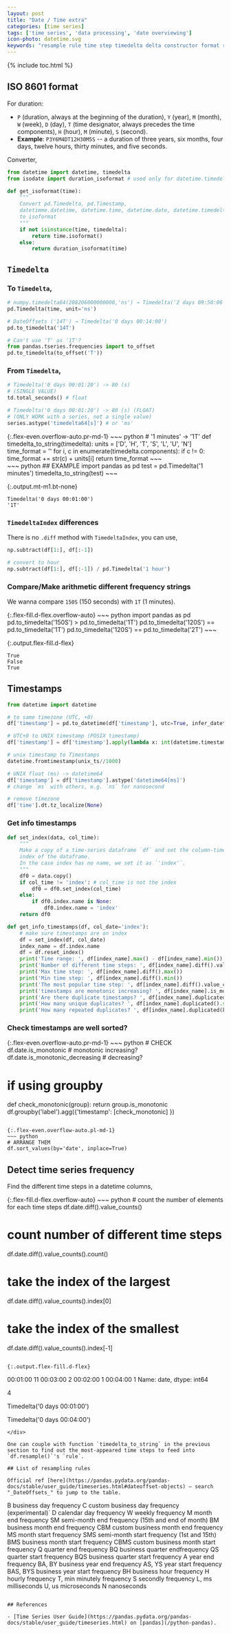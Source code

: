 ```yaml
---
layout: post
title: "Date / Time extra"
categories: [time series]
tags: ['time series', 'data processing', 'date overviewing']
icon-photo: datetime.svg
keywords: "resample rule time step timedelta delta constructor format representation days hours minute second milisecond microsecond nanosecond offset string frequency resampling how DateOffsets frequencies strings offset aliases freq compare arithmetic timedelta different well sorted correctly pandas time series user guide convert timedelta timedelta64 numpy. np. TimedeltaIndex diff() difference datetimeindex Timedelta UNIX timestamp UTC +0 to_offset cannot use single T without number check info timestamp of a dataframe set index ISO 8601 format isoformat duration datetime"
---
```


{% include toc.html %}

## ISO 8601 format

For duration:

- `P` (duration, always at the beginning of the duration), `Y` (year), `M` (month), `W` (week), `D` (day), `T` (time designator, always precedes the time components), `H` (hour), `M` (minute), `S` (second).
- **Example**: `P3Y6M4DT12H30M5S` -- a duration of three years, six months, four days, twelve hours, thirty minutes, and five seconds.

Converter,

~~~ python
from datetime import datetime, timedelta
from isodate import duration_isoformat # used only for datetime.timedelta

def get_isoformat(time):
    """
    Convert pd.Timedelta, pd.Timestamp,
    datetimme.datetime, datetime.time, datetime.date, datetime.timedelta
    to isoformat
    """
    if not isinstance(time, timedelta):
        return time.isoformat()
    else:
        return duration_isoformat(time)
~~~

## `Timedelta`

### To `Timedelta`,

~~~ python
# numpy.timedelta64(208206000000000,'ns') → Timedelta('2 days 09:50:06')
pd.Timedelta(time, unit='ns')
~~~

~~~ python
# DateOffsets ('14T') → Timedelta('0 days 00:14:00')
pd.to_timedelta('14T')
~~~

~~~ python
# Can't use 'T' as '1T'?
from pandas.tseries.frequencies import to_offset
pd.to_timedelta(to_offset('T'))
~~~

### From `Timedelta`,

~~~ python
# Timedelta('0 days 00:01:20') -> 80 (s)
# (SINGLE VALUE)
td.total_seconds() # float
~~~

~~~ python
# Timedelta('0 days 00:01:20') -> 80 (s) (FLOAT)
# (ONLY WORK with a series, not a single value)
series.astype('timedelta64[s]') # or 'ms'
~~~

<div class="d-md-flex" markdown="1">
{:.flex-even.overflow-auto.pr-md-1}
~~~ python
# '1 minutes' -> '1T'
def timedelta_to_string(timedelta):
    units = ['D', 'H', 'T', 'S', 'L', 'U', 'N']
    time_format = ''
    for i, c in enumerate(timedelta.components):
        if c != 0: time_format += str(c) + units[i]
    return time_format
~~~

<div markdown="1" class="flex-even overflow-auto pl-md-1">
~~~ python
## EXAMPLE
import pandas as pd
test = pd.Timedelta('1 minutes')
timedelta_to_string(test)
~~~

{:.output.mt-m1.bt-none}
~~~
Timedelta('0 days 00:01:00')
'1T'
~~~
</div>
</div>

### `TimedeltaIndex` differences

There is no `.diff` method with `TimedeltaIndex`, you can use,

~~~ python
np.subtract(df[1:], df[:-1])

# convert to hour
np.subtract(df[1:], df[:-1]) / pd.Timedelta('1 hour')
~~~

### Compare/Make arithmetic different frequency strings

We wanna compare `150S` (150 seconds) with `1T` (1 minutes).

<div class="d-md-flex" markdown="1">
{:.flex-fill.d-flex.overflow-auto}
~~~ python
import pandas as pd
pd.to_timedelta('150S') > pd.to_timedelta('1T')
pd.to_timedelta('120S') == pd.to_timedelta('1T')
pd.to_timedelta('120S') == pd.to_timedelta('2T')
~~~

{:.output.flex-fill.d-flex}
~~~
True
False
True
~~~
</div>

## Timestamps

~~~ python
from datetime import datetime
~~~

~~~ python
# to same timezone (UTC, +0)
df['timestamp'] = pd.to_datetime(df['timestamp'], utc=True, infer_datetime_format=True, cache=True)
~~~

~~~ python
# UTC+0 to UNIX timestamp (POSIX timestamp)
df['timestamp'] = df['timestamp'].apply(lambda x: int(datetime.timestamp(x)*1000)) # miliseconds

# unix timestamp to Timestamps
datetime.fromtimestamp(unix_ts//1000)
~~~

~~~ python
# UNIX float (ms) -> datetime64
df['timestamp'] = df['timestamp'].astype('datetime64[ms]')
# change `ms` with others, e.g. `ns` for nanosecond
~~~

``` python
# remove timezone
df['time'].dt.tz_localize(None)
```

### Get info timestamps

~~~ python
def set_index(data, col_time):
    """
    Make a copy of a time-series dataframe `df` and set the column-time be the
    index of the dataframe.
    In the case index has no name, we set it as `'index'`.
    """
    df0 = data.copy()
    if col_time != 'index': # col_time is not the index
        df0 = df0.set_index(col_time)
    else:
        if df0.index.name is None:
            df0.index.name = 'index'
    return df0
~~~

~~~ python
def get_info_timestamps(df, col_date='index'):
    # make sure timestamps are on index
    df = set_index(df, col_date)
    index_name = df.index.name
    df = df.reset_index()
    print('Time range: ', df[index_name].max() - df[index_name].min())
    print('Number of different time steps: ', df[index_name].diff().value_counts().count())
    print('Max time step: ', df[index_name].diff().max())
    print('Min time step: ', df[index_name].diff().min())
    print('The most popular time step: ', df[index_name].diff().value_counts().index[0])
    print('timestamps are monotonic increasing? ', df[index_name].is_monotonic)
    print('Are there duplicate timestamps? ', df[index_name].duplicated().any())
    print('How many unique duplicates? ', df[index_name].duplicated().sum(), ' (in total ',df.shape[0], ')')
    print('How many repeated duplicates? ', df[index_name].duplicated(keep=False).sum(), ' (in total ',df.shape[0], ')')
~~~

### Check timestamps are well sorted?

<div class="d-md-flex" markdown="1">
{:.flex-even.overflow-auto.pr-md-1}
~~~ python
# CHECK
df.date.is_monotonic # monotonic increasing?
df.date.is_monotonic_decreasing # decreasing?

# if using groupby
def check_monotonic(group):
    return group.is_monotonic
df.groupby('label').agg({'timestamp': [check_monotonic] })
~~~

{:.flex-even.overflow-auto.pl-md-1}
~~~ python
# ARRANGE THEM
df.sort_values(by='date', inplace=True)
~~~
</div>

## Detect time series frequency

Find the different time steps in a datetime columns,

<div class="d-md-flex" markdown="1">
{:.flex-fill.d-flex.overflow-auto}
~~~ python
# count the number of elements for each time steps
df.date.diff().value_counts()

# count number of different time steps
df.date.diff().value_counts().count()

# take the index of the largest
df.date.diff().value_counts().index[0]

# take the index of the smallest
df.date.diff().value_counts().index[-1]
~~~

{:.output.flex-fill.d-flex}
~~~
00:01:00    11
00:03:00     2
00:02:00     1
00:04:00     1
Name: date, dtype: int64

4

Timedelta('0 days 00:01:00')

Timedelta('0 days 00:04:00')
~~~
</div>

One can couple with function `timedelta_to_string` in the previous section to find out the most-appeared time steps to feed into `df.resample()`'s `rule`.

## List of resampling rules

Official ref [here](https://pandas.pydata.org/pandas-docs/stable/user_guide/timeseries.html#dateoffset-objects) — search "_DateOffsets_" to jump to the table.

~~~
B         business day frequency
C         custom business day frequency (experimental)`
D         calendar day frequency
W         weekly frequency
M         month end frequency
SM        semi-month end frequency (15th and end of month)
BM        business month end frequency
CBM       custom business month end frequency
MS        month start frequency
SMS       semi-month start frequency (1st and 15th)
BMS       business month start frequency
CBMS      custom business month start frequency
Q         quarter end frequency
BQ        business quarter endfrequency
QS        quarter start frequency
BQS       business quarter start frequency
A         year end frequency
BA, BY    business year end frequency
AS, YS    year start frequency
BAS, BYS  business year start frequency
BH        business hour frequency
H         hourly frequency
T, min    minutely frequency
S         secondly frequency
L, ms     milliseconds
U, us     microseconds
N         nanoseconds
~~~

## References

- [Time Series User Guide](https://pandas.pydata.org/pandas-docs/stable/user_guide/timeseries.html) on [pandas](/python-pandas).
